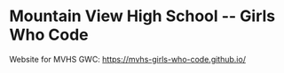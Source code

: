 # Mountain View High School -- Girls Who Code
 Website for MVHS GWC: https://mvhs-girls-who-code.github.io/
